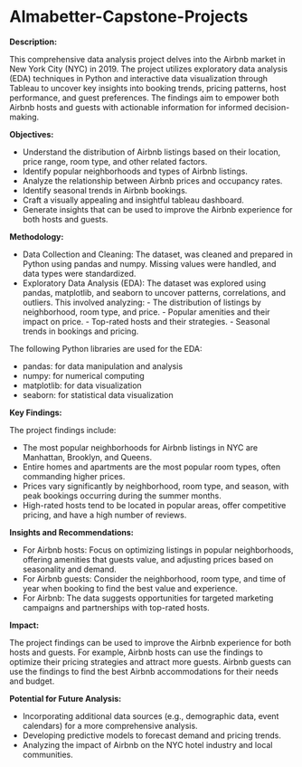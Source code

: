 # Almabetter-Capstone-Projects

**Description:**

This comprehensive data analysis project delves into the Airbnb market in New York City (NYC) in 2019. The project utilizes exploratory data analysis (EDA) techniques in Python and interactive data visualization through Tableau to uncover key insights into booking trends, pricing patterns, host performance, and guest preferences. The findings aim to empower both Airbnb hosts and guests with actionable information for informed decision-making.

**Objectives:**

- Understand the distribution of Airbnb listings based on their location, price range, room type, and other related factors.
- Identify popular neighborhoods and types of Airbnb listings.
- Analyze the relationship between Airbnb prices and occupancy rates.
- Identify seasonal trends in Airbnb bookings.
- Craft a visually appealing and insightful tableau dashboard.
- Generate insights that can be used to improve the Airbnb experience for both hosts and guests.
  
**Methodology:**

- Data Collection and Cleaning: The dataset, was cleaned and prepared in Python using pandas and numpy. Missing values were handled, and data types were 
  standardized.
- Exploratory Data Analysis (EDA): The dataset was explored using pandas, matplotlib, and seaborn to uncover patterns, correlations, and outliers. This involved 
  analyzing:
          - The distribution of listings by neighborhood, room type, and price.
          - Popular amenities and their impact on price.
          - Top-rated hosts and their strategies.
          - Seasonal trends in bookings and pricing.

The following Python libraries are used for the EDA:

- pandas: for data manipulation and analysis
- numpy: for numerical computing
- matplotlib: for data visualization
- seaborn: for statistical data visualization

**Key Findings:**

The project findings include:

- The most popular neighborhoods for Airbnb listings in NYC are Manhattan, Brooklyn, and Queens.
- Entire homes and apartments are the most popular room types, often commanding higher prices.
- Prices vary significantly by neighborhood, room type, and season, with peak bookings occurring during the summer months.
- High-rated hosts tend to be located in popular areas, offer competitive pricing, and have a high number of reviews.
  
**Insights and Recommendations:**

- For Airbnb hosts: Focus on optimizing listings in popular neighborhoods, offering amenities that guests value, and adjusting prices based on seasonality and 
  demand.
- For Airbnb guests: Consider the neighborhood, room type, and time of year when booking to find the best value and experience.
- For Airbnb: The data suggests opportunities for targeted marketing campaigns and partnerships with top-rated hosts.
  
**Impact:**

The project findings can be used to improve the Airbnb experience for both hosts and guests. For example, Airbnb hosts can use the findings to optimize their pricing strategies and attract more guests. Airbnb guests can use the findings to find the best Airbnb accommodations for their needs and budget.

**Potential for Future Analysis:**

- Incorporating additional data sources (e.g., demographic data, event calendars) for a more comprehensive analysis.
- Developing predictive models to forecast demand and pricing trends.
- Analyzing the impact of Airbnb on the NYC hotel industry and local communities.
